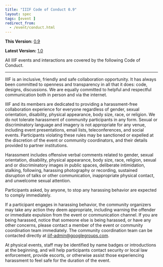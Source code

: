 ```yaml
---
title: "IIIF Code of Conduct 0.9"
layout: spec
tags: [event ]
redirect_from:
  - /event/conduct.html
---
```


**This Version:** [0.9][conduct-09]

**Latest Version:** [1.0][conduct]

All IIIF events and interactions are covered by the following Code of Conduct.

---

IIIF is an inclusive, friendly and safe collaboration opportunity. It has always been committed to openness and transparency in all that it does: code, designs, discussions. We are equally committed to helpful and respectful communication both in person and via the internet.

IIIF and its members are dedicated to providing a harassment-free collaboration experience for everyone regardless of gender, sexual orientation, disability, physical appearance, body size, race, or religion. We do not tolerate harassment of community participants in any form. Sexual or discriminatory language and imagery is not appropriate for any venue, including event presentations, email lists, teleconferences, and social events. Participants violating these rules may be sanctioned or expelled at the discretion of the event or community coordinators, and their details provided to partner institutions.

Harassment includes offensive verbal comments related to gender, sexual orientation, disability, physical appearance, body size, race, religion, sexual and or discriminatory images in public spaces, deliberate intimidation, stalking, following, harassing photography or recording, sustained disruption of talks or other communication, inappropriate physical contact, and unwelcome sexual attention.

Participants asked, by anyone, to stop any harassing behavior are expected to comply immediately.

If a participant engages in harassing behavior, the community organizers may take any action they deem appropriate, including warning the offender or immediate expulsion from the event or communication channel. If you are being harassed, notice that someone else is being harassed, or have any other concerns, please contact a member of the event or community coordination team immediately. The community coordination team can be contacted directly at <iiif-admin@googlegroups.com>.

At physical events, staff may be identified by name badges or introductions at the beginning, and will help participants contact security or local law enforcement, provide escorts, or otherwise assist those experiencing harassment to feel safe for the duration of the event.


[conduct]: /event/conduct/
[conduct-09]: /event/conduct-09/
